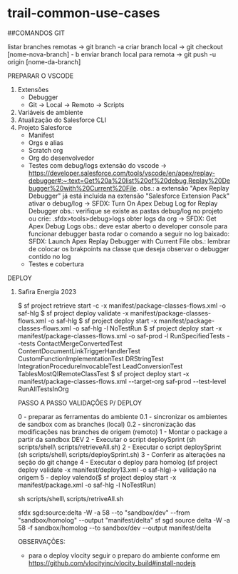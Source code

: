 # trail-common-use-cases


##COMANDOS GIT

listar branches remotas -> git branch -a 
criar branch local -> git checkout [nome-nova-branch] - b
enviar branch local para remota -> git push -u origin [nome-da-branch]


PREPARAR O VSCODE

1. Extensões
    * Debugger
    * Git
        -> Local
        -> Remoto
        -> Scripts
2. Variáveis de ambiente
3. Atualização do Salesforce CLI
4. Projeto Salesforce
    * Manifest
    * Orgs e alias
    * Scratch org
    * Org do desenvolvedor
    * Testes com debug/logs
        extensão do vscode -> https://developer.salesforce.com/tools/vscode/en/apex/replay-debugger#:~:text=Get%20a%20list%20of%20debug,Replay%20Debugger%20with%20Current%20File.
            obs.: a extensão "Apex Replay Debugger" já está incluída na extensão "Salesforce Extension Pack"
        ativar o debug/log -> SFDX: Turn On Apex Debug Log for Replay Debugger
            obs.: verifique se existe as pastas debug/log no projeto ou crie: .sfdx>tools>debug>logs
        obter logs da org -> SFDX: Get Apex Debug Logs 
            obs.: deve estar aberto o developer console para funcionar
        debugger basta rodar o comando a seguir no log baixado: SFDX: Launch Apex Replay Debugger with Current File
            obs.: lembrar de colocar os brakpoints na classe que deseja observar o debugger contido no log
    * Testes e cobertura

DEPLOY

1. Safira Energia 2023

    $ sf project retrieve start -c -x manifest/package-classes-flows.xml -o saf-hlg
    $ sf project deploy validate -x manifest/package-classes-flows.xml -o saf-hlg
    $ sf project deploy start -x manifest/package-classes-flows.xml -o saf-hlg -l NoTestRun
    $ sf project deploy start -x manifest/package-classes-flows.xml -o saf-prod -l RunSpecifiedTests --tests ContactMergeConvertedTest ContentDocumentLinkTriggerHandlerTest CustomFunctionImplementationTest DRStringTest IntegrationProcedureInvocableTest LeadConversionTest TablesMostQIRemoteClassTest
    $ sf project deploy start -x manifest/package-classes-flows.xml --target-org saf-prod --test-level RunAllTestsInOrg


    PASSO A PASSO VALIDAÇÕES P/ DEPLOY 

    0 - preparar as ferramentas do ambiente
    0.1 - sincronizar os ambientes de sandbox com as branches (local)
    0.2 - sincronização das modificações nas branches de origem (remoto)
    1 - Montar o package a partir da sandbox DEV
    2 - Executar o script deploySprint (sh scripts/shell\ scripts/retrieveAll.sh)
    2 - Executar o script deploySprint (sh scripts/shell\ scripts/deploySprint.sh)
    3 - Conferir as alterações na seção do git change
    4 - Executar o deploy para homolog (sf project deploy validate -x manifest/deploy13.xml -o saf-hlg)-> validação na origem
    5 - deploy valendo($ sf project deploy start -x manifest/package.xml -o saf-hlg -l NoTestRun)

    sh scripts/shell\ scripts/retriveAll.sh


    sfdx sgd:source:delta -W -a 58 --to "sandbox/dev" --from "sandbox/homolog" --output "manifest/delta"
    sf sgd source delta -W -a 58 -f sandbox/homolog --to sandbox/dev --output manifest/delta

    OBSERVAÇÕES:
    - para o deploy vlocity seguir o preparo do ambiente conforme em https://github.com/vlocityinc/vlocity_build#install-nodejs
